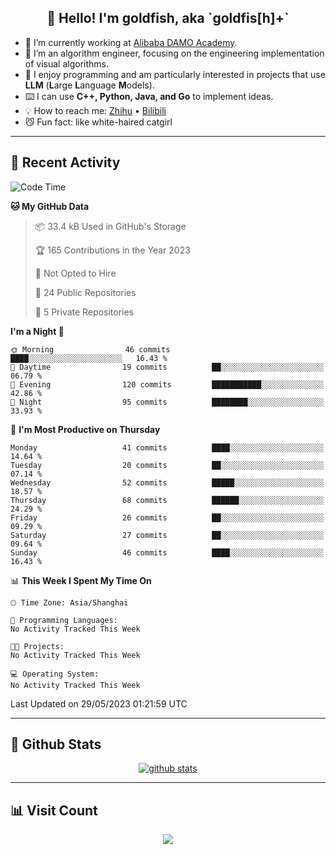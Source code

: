 
<h2 align="center">👋 Hello! I'm goldfish, aka `goldfis[h]+`</h2>

- 📍 I’m currently working at [Alibaba DAMO Academy](https://damo.alibaba.com/).  
- 🌱 I’m an algorithm engineer, focusing on the engineering implementation of visual algorithms.  
- 💬 I enjoy programming and am particularly interested in projects that use **LLM** (**L**arge **L**anguage **M**odels).   
- ⌨️ I can use **C++, Python, Java, and Go** to implement ideas.  
- 💡 How to reach me: [Zhihu](https://www.zhihu.com/people/goldfishh) • [Bilibili](https://space.bilibili.com/11349246)  
- 😼 Fun fact: like white-haired catgirl  

-------

## 🔧 Recent Activity

<!--START_SECTION:waka-->
![Code Time](http://img.shields.io/badge/Code%20Time-5%20hrs%2049%20mins-blue)

**🐱 My GitHub Data** 

> 📦 33.4 kB Used in GitHub's Storage 
 > 
> 🏆 165 Contributions in the Year 2023
 > 
> 🚫 Not Opted to Hire
 > 
> 📜 24 Public Repositories 
 > 
> 🔑 5 Private Repositories 
 > 
**I'm a Night 🦉** 

```text
🌞 Morning                46 commits          ████░░░░░░░░░░░░░░░░░░░░░   16.43 % 
🌆 Daytime                19 commits          ██░░░░░░░░░░░░░░░░░░░░░░░   06.79 % 
🌃 Evening                120 commits         ███████████░░░░░░░░░░░░░░   42.86 % 
🌙 Night                  95 commits          ████████░░░░░░░░░░░░░░░░░   33.93 % 
```
📅 **I'm Most Productive on Thursday** 

```text
Monday                   41 commits          ████░░░░░░░░░░░░░░░░░░░░░   14.64 % 
Tuesday                  20 commits          ██░░░░░░░░░░░░░░░░░░░░░░░   07.14 % 
Wednesday                52 commits          █████░░░░░░░░░░░░░░░░░░░░   18.57 % 
Thursday                 68 commits          ██████░░░░░░░░░░░░░░░░░░░   24.29 % 
Friday                   26 commits          ██░░░░░░░░░░░░░░░░░░░░░░░   09.29 % 
Saturday                 27 commits          ██░░░░░░░░░░░░░░░░░░░░░░░   09.64 % 
Sunday                   46 commits          ████░░░░░░░░░░░░░░░░░░░░░   16.43 % 
```


📊 **This Week I Spent My Time On** 

```text
🕑︎ Time Zone: Asia/Shanghai

💬 Programming Languages: 
No Activity Tracked This Week

🐱‍💻 Projects: 
No Activity Tracked This Week

💻 Operating System: 
No Activity Tracked This Week
```


 Last Updated on 29/05/2023 01:21:59 UTC
<!--END_SECTION:waka-->

-------

## 📆 Github Stats

<p align="center">
    <a href="https://github.com/anuraghazra/github-readme-stats">
      <img src="https://github-readme-stats.vercel.app/api?username=goldfishh&show_icons=true&theme=dracula" alt="github stats" />
    </a>
</p>

-------

## 📊 Visit Count

<p align="center">
  <a href="https://count.getloli.com/"><img src="https://count.getloli.com/get/@:goldfishh?theme=rule34"></a>
</p>
